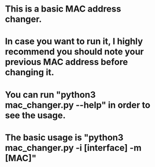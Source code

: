 # This is a basic MAC address changer.
# In case you want to run it, I highly recommend you should note your previous MAC address before changing it.
# You can run "python3 mac_changer.py --help" in order to see the usage.
# The basic usage is "python3 mac_changer.py -i [interface] -m [MAC]"
